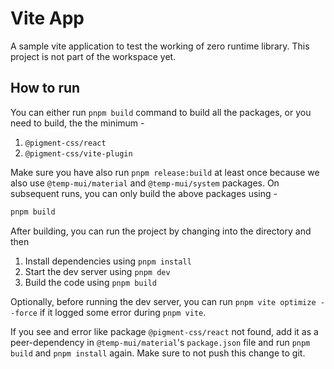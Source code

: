 # Vite App

A sample vite application to test the working of zero runtime library.
This project is not part of the workspace yet.

## How to run

You can either run `pnpm build` command to build all the packages, or you need to build, the the minimum -

1. `@pigment-css/react`
2. `@pigment-css/vite-plugin`

Make sure you have also run `pnpm release:build` at least once because we also use `@temp-mui/material` and `@temp-mui/system` packages. On subsequent runs, you can only build the above packages using -

```bash
pnpm build
```

After building, you can run the project by changing into the directory and then

1. Install dependencies using `pnpm install`
2. Start the dev server using `pnpm dev`
3. Build the code using `pnpm build`

Optionally, before running the dev server, you can run `pnpm vite optimize --force` if it logged some error during `pnpm vite`.

If you see and error like package `@pigment-css/react` not found, add it as a peer-dependency in `@temp-mui/material`'s `package.json` file and run `pnpm build` and `pnpm install` again. Make sure to not push this change to git.
